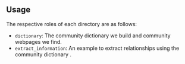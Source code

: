 ## Usage

The respective roles of each directory are as follows:

- `dictionary`: The community dictionary we build and community webpages we find.
- `extract_information`: An example to extract relationships using the community dictionary .